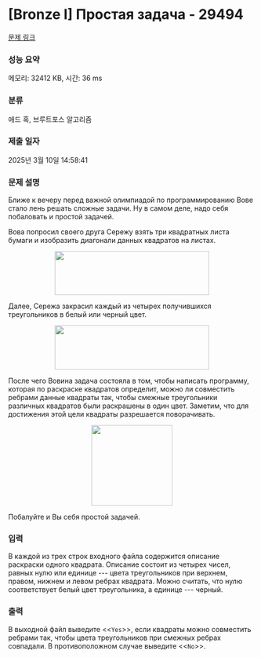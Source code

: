 # [Bronze I] Простая задача - 29494 

[문제 링크](https://www.acmicpc.net/problem/29494) 

### 성능 요약

메모리: 32412 KB, 시간: 36 ms

### 분류

애드 혹, 브루트포스 알고리즘

### 제출 일자

2025년 3월 10일 14:58:41

### 문제 설명

<p>Ближе к вечеру перед важной олимпиадой по программированию Вове стало лень решать сложные задачи. Ну в самом деле, надо себя побаловать и простой задачей.</p>

<p>Вова попросил своего друга Сережу взять три квадратных листа бумаги и изобразить диагонали данных квадратов на листах.</p>

<p style="text-align: center;"><img alt="" src="https://upload.acmicpc.net/6380f179-8137-4cd3-ac46-9dd14f1fb60f/-/preview/" style="width: 315px; height: 89px;"></p>

<p>Далее, Сережа закрасил каждый из четырех получившихся треугольников в белый или черный цвет.</p>

<p style="text-align: center;"><img alt="" src="https://upload.acmicpc.net/8c9bce6b-04a1-4208-9fa3-a900f93c143e/-/preview/" style="width: 315px; height: 90px;"></p>

<p>После чего Вовина задача состояла в том, чтобы написать программу, которая по раскраске квадратов определит, можно ли совместить ребрами данные квадраты так, чтобы смежные треугольники различных квадратов были раскрашены в один цвет. Заметим, что для достижения этой цели квадраты разрешается поворачивать.</p>

<p style="text-align: center;"><img alt="" src="https://upload.acmicpc.net/b623ed78-42a3-41ca-9df1-696b21edba82/-/preview/" style="width: 165px; height: 164px;"></p>

<p>Побалуйте и Вы себя простой задачей.</p>

### 입력 

 <p>В каждой из трех строк входного файла содержится описание раскраски одного квадрата. Описание состоит из четырех чисел, равных нулю или единице --- цвета треугольников при верхнем, правом, нижнем и левом ребрах квадрата. Можно считать, что нулю соответствует белый цвет треугольника, а единице --- черный.</p>

### 출력 

 <p>В выходной файл выведите <<<code>Yes</code>>>, если квадраты можно совместить ребрами так, чтобы цвета треугольников при смежных ребрах совпадали. В противоположном случае выведите <<<code>No</code>>>.</p>

